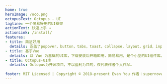 ```yaml
---
home: true
heroImage: /oco.png
octopusText: Octopus - UI
tagline: 一个简易好用的UI框架
actionText: 快速上手 →
actionLink: /install/
features:
- title: 简洁好用
  details: 涵盖了popover，button，tabs，toast，collapse，layout，grid，input组件的UI库。 
- title: 基于Vue
  details: 以 Vue 为基础的UI库，下载安装后开箱即用，简易易用，是个小型的UI组件库。
- title: Octopus-UI库
  details: Octopus为开源项目，不以盈利为目的，仅代表作者个人作品。
  
footer: MIT Licensed | Copyright © 2018-present Evan You 作者：supernova_Y
---
```

